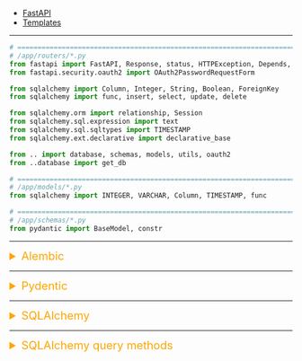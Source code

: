 -   [FastAPI](https://fastapi.tiangolo.com/)
-   [Templates](https://fastapi.tiangolo.com/advanced/templates/)

---

```python
# ============================================================================
# /app/routers/*.py
from fastapi import FastAPI, Response, status, HTTPException, Depends, APIRouter
from fastapi.security.oauth2 import OAuth2PasswordRequestForm

from sqlalchemy import Column, Integer, String, Boolean, ForeignKey
from sqlalchemy import func, insert, select, update, delete

from sqlalchemy.orm import relationship, Session
from sqlalchemy.sql.expression import text
from sqlalchemy.sql.sqltypes import TIMESTAMP
from sqlalchemy.ext.declarative import declarative_base

from .. import database, schemas, models, utils, oauth2
from ..database import get_db

# ============================================================================
# /app/models/*.py
from sqlalchemy import INTEGER, VARCHAR, Column, TIMESTAMP, func

# ============================================================================
# /app/schemas/*.py
from pydantic import BaseModel, constr

```

---

<details><summary style="font-size:20px;color:Orange;text-align:left">Alembic</summary>

-   [Alembic’s documentation](https://alembic.sqlalchemy.org/en/latest/)
-   [Tutorial: Intro to Database Migrations with Alembic](https://www.youtube.com/watch?v=SdcH6IEi6nE)

-   `Alembic`: In the context of Python, Alembic is an open-source database migration tool that is commonly used with SQLAlchemy, a popular Object Relational Mapping (ORM) library. Alembic helps developers manage database schema changes and versioning in a systematic and organized way.
-   `Key Features and Concepts`:

    -   `Database Migrations`: Alembic allows developers to create and manage database migrations, which are scripts that define changes to the database schema over time. These migrations capture alterations such as adding new tables, modifying columns, or creating indexes.
    -   `Versioning`: Alembic maintains a version history of the database schema by creating and tracking migration files. Each migration file corresponds to a specific version of the schema. This versioning ensures that database changes can be applied in a controlled and predictable manner.
    -   `Command-Line Interface`: Alembic provides a command-line interface (CLI) that allows developers to create, apply, and manage migrations using simple commands. This interface simplifies the process of creating and managing migration scripts.
    -   `Migration Scripts`: Migration scripts are Python scripts generated by Alembic that define database changes. These scripts include instructions to alter the schema, such as creating tables, modifying columns, and adding constraints.
    -   `Migration Upgrades and Downgrades`: Alembic supports both upgrade and downgrade migrations. An upgrade migrates the database schema to a higher version, while a downgrade reverts the schema to a lower version. This helps in rolling back changes if necessary.
    -   `Automated Generation`: Alembic can automatically generate migration scripts based on the changes made to the SQLAlchemy models. It analyzes the differences between the current database schema and the desired schema based on the models and generates migration scripts accordingly.
    -   `Customization`: Developers can customize migration scripts by adding custom SQL commands or Python code to perform complex migrations that may not be automatically detected.
    -   `Integration with SQLAlchemy`: Alembic is designed to work seamlessly with SQLAlchemy, allowing developers to manage database schema changes alongside their SQLAlchemy models.
    -   `Version Control Integration`: Migration scripts can be stored in version control systems (e.g., Git) along with the application code, enabling collaborative development and ensuring a history of schema changes.
    -   `Cross-Database Support`: Alembic supports multiple database backends, enabling developers to work with different database systems while using the same migration tool.
    -   `Documentation and Support`: Alembic provides comprehensive documentation and a supportive community, making it easier for developers to learn and use the tool effectively.

-   Conclusion: Alembic is a powerful and versatile tool for managing database migrations in Python projects. It helps developers maintain a structured approach to evolving the database schema over time, while its integration with SQLAlchemy ensures consistency between application code and the database structure.

<details><summary style="font-size:18px;color:magenta;text-align:left">Data Migration with Alembic</summary>

-   `$ pip install alembic`
-   `$ alembic --help`

#### Configure Alembic

-   [Configuration](https://alembic.sqlalchemy.org/en/latest/api/config.html)

-   `$ alembic init alembic` → Create Alembic directory by the name of 'alembic'

```python
# alembic/env.py
from app.models import Base
...

# Overwrite the the value for "sqlalchemy.url" in 'alembic.ini' file
config.set_main_optin("sqlalchemy.url", "sqlite:///site.db")

target_metadata = Base.metadata
```

```ini
# alembic.ini
sqlalchemy.url = 'sqlite:///site.db'
```

#### Migration Process (Create table)

-   [DDL Internals](https://alembic.sqlalchemy.org/en/latest/api/ddl.html)

-   `$ alembic revision --help`
-   `$ alembic revision -m "Create user table"`

```python
# alembic/version/*revision*.py
def upgrade():
    op.create_table(
        'users',
        sa.Column('id', sa.Integer(), nullable=False),
        sa.Column('email', sa.String(), nullable=False),
        sa.Column('password', sa.String(), nullable=False)
    )
    pass


def downgrade():
    op.drop_table('users')
    pass
```

-   `$ alembic current`
-   `$ alembic upgrade e0afb679c9cb`

#### Migration Process (Add a Column to an existing table)

-   `$ alembic revision -m "Add 'created_at' column to user table"`

```python
def upgrade():
    op.add_column(
        'users',
        sa.Column('created_at', sa.TIMESTAMP, nullable=False, server_default=sa.func.now())
    )
    pass


def downgrade():
    op.drop_column('users', 'created_at')
    pass
```

-   `$ alembic --help`
-   `$ alembic current`
-   `$ alembic heads`
-   `$ alembic upgrade heads`

#### Migration Process (Delete a Column from an existing table)

-   `$ alembic downgrade -1`
-   `$ `
-   `$ `
-   `$ `

</details>
</details>

---

<details><summary style="font-size:20px;color:Orange;text-align:left">Pydentic</summary>

-   [Documentation](https://docs.pydantic.dev/latest/)
-   [API Documentation](https://docs.pydantic.dev/latest/api/base_model/)

-   `Pydentic`:Pydantic is a Python library that provides data validation and settings management using Python type annotations. It's particularly useful for validating and parsing data, such as JSON payloads or configuration settings, based on defined models with type hints and validation rules. Pydantic helps ensure data consistency, integrity, and accurate parsing while working with complex data structures.

-   `Key features of Pydantic`:

    -   `Data Validation`: Pydantic uses type hints and validation rules to validate data, ensuring that it conforms to the expected structure and constraints.

    -   `Parsing`: It can automatically parse and convert incoming data, such as JSON, into Python objects that adhere to the defined model.

    -   `Settings Management`: Pydantic is commonly used to manage application settings by defining a settings model with default values, types, and validation rules.

    -   `Customization`: It allows customization of validation rules, error messages, and default values for different fields.

    -   `Complex Types`: Pydantic supports complex data types, including nested models, lists, dictionaries, and more.

    -   `API Request and Response Validation`: It's often used in web applications to validate incoming API requests and format API responses.

    -   `Data Serialization`: Pydantic can serialize data back to JSON or other formats based on the defined model.

    -   `Type Conversion`: It performs automatic type conversion for basic data types, ensuring data consistency.

    -   `Integration with Frameworks`: Pydantic can be integrated with web frameworks like FastAPI to streamline input validation and serialization.

-   Here's a simple example of using Pydantic to define a data model for validating and parsing user data:

    ```python
    from pydantic import BaseModel

    class User(BaseModel):
        username: str
        email: str

    #======================
    data = {
        "username": "john_doe",
        "email": "john@example.com"
    }

    user = User(**data)  # Validation and parsing
    print(user.username)  # Output: john_doe
    ```

-   `Conclusion`: Pydantic is a valuable library in the Python ecosystem that ensures data integrity, simplifies data validation, and streamlines the process of parsing and working with structured data. It's commonly used in various scenarios, including web applications, configuration management, and data transformation.

### Pydentic Models vs Database Models

In FastAPI, Pydantic models and data models serve different purposes but are closely related. They are both integral to defining and validating data in your web application, but they are used in different contexts.

-   `Pydantic Models`:

    -   `Purpose`: Pydantic models are primarily used for request and response data validation and serialization. They allow you to define the expected structure and data types of incoming JSON data (request bodies) and outgoing JSON data (response payloads).

    -   `Validation`: Pydantic models automatically validate incoming JSON data against the defined structure, ensuring that it adheres to your expectations. If the data doesn't match the model's schema, FastAPI will raise a validation error and return a meaningful error response.

    -   `Usage`: Pydantic models are commonly used as function parameters to automatically parse and validate incoming data in request handlers. They are also used to declare response models to specify the structure of data returned by API endpoints.

    -   `Example`:

        ```python

        from pydantic import BaseModel

        class Item(BaseModel):
            name: str
            price: float

        @app.post("/items/")
        async def create_item(item: Item):
            # `item` is automatically validated against the `Item` model.
            # If the data doesn't match the structure, FastAPI raises an error.
            # Otherwise, you can work with the validated data.
            return {"name": item.name, "price": item.price}
        ```

-   `Data Models (Database Models)`:

    -   `Purpose`: Data models, also known as database models, are used to define the structure of data that will be stored in a database. They represent the tables, fields, and relationships within your database.

    -   `Validation`: While data models in FastAPI don't perform data validation in the same way as Pydantic models, they often rely on ORM (Object-Relational Mapping) libraries like SQLAlchemy to define data constraints and relationships at the database level.

    -   `Usage`: Data models are typically used with database libraries to create and query the database. ORM libraries allow you to map data models to database tables, making it easier to work with database records in your application.

    -   Example (using SQLAlchemy):

        ```python

        from sqlalchemy import Column, Integer, String
        from sqlalchemy.ext.declarative import declarative_base

        Base = declarative_base()

        class Item(Base):
            __tablename__ = "items"

            id = Column(Integer, primary_key=True, index=True)
            name = Column(String, index=True)
            price = Column(Float)
        ```

-   `Note`: While Pydantic models and data models serve different purposes, they can work together. You can use Pydantic models to validate incoming data, then convert and save it to your database using data models.

In summary, Pydantic models are primarily used for request and response data validation in FastAPI, while data models are used to define the structure of data stored in databases. Both play crucial roles in building robust and data-validating web applications with FastAPI, especially when used in combination.

</details>

---

<details><summary style="font-size:20px;color:Orange;text-align:left">SQLAlchemy</summary>

-   [FastAPI - using SQLAlchemy for DB queries [part - 1]](https://www.youtube.com/watch?v=6RrwKDGKcxM)

-   [SQLAlchemy Datatype Objects](https://docs.sqlalchemy.org/en/20/core/types.html)
-   [class sqlalchemy.schema.Column](https://docs.sqlalchemy.org/en/20/core/metadata.html#sqlalchemy.schema.Column)
-   [Field Data Types](https://docs.sqlalchemy.org/en/20/core/type_basics.html)

-   Architecture:

    -   `SQLAlchemy Library`: At the top level, SQLAlchemy is a Python library that provides tools for working with relational databases.

    -   `Core Components`:

        -   The Core provides a low-level abstraction over databases and SQL. It includes components for constructing and executing SQL expressions, managing connections, transactions, and more.
        -   The Core components include elements for constructing SQL expressions and interacting with databases.

        -   `SQL Expression Language`: This part of the Core allows you to define SQL statements using Python objects and methods. It includes clauses, operators, functions, and more.

        -   `Engine`: The Engine is responsible for managing database connections and executing SQL statements. It includes connection pooling, transaction management, and supports multiple database dialects.

    -   `ORM Components`:

        -   The ORM layer builds on top of the Core and provides a high-level interface for mapping Python classes to database tables. It includes components for defining and querying models, relationships, sessions, and transactions.
        -   The ORM layer provides a higher-level interface for working with databases using Python classes and objects.

        -   `Model Classes`: Model classes represent Python objects that map to database tables. They define attributes, relationships, and metadata.

        -   `Mapping Configuration`: The mapping configuration specifies how Python classes and attributes are mapped to database tables and columns.

        -   `Session`: The Session class manages interactions with the database, including creating, updating, and deleting records. It also provides transactional capabilities.

        -   `Query API`: The Query class allows you to build and execute database queries using Python methods and attributes. It supports filtering, joining, ordering, and aggregating data.

        -   `Relationships`: SQLAlchemy supports defining relationships between model classes, such as one-to-one, one-to-many, and many-to-many relationships.

    -   `Metadata and Reflection`: Metadata represents the structure of the database and is used to define tables, constraints, and other schema elements. Reflection allows you to introspect existing databases to automatically generate model classes.

    -   `SQL Dialects`: SQLAlchemy supports multiple database backends by generating appropriate SQL syntax for each dialect.

    -   `Extensions and Plugins`: SQLAlchemy's modular architecture allows for extensions and plugins to add additional functionality, such as validation, caching, and more.

    -   In summary, the SQLAlchemy architecture consists of the Core and ORM layers. The Core provides tools for constructing and executing SQL expressions, while the ORM layer provides a high-level interface for mapping Python classes to database tables, managing sessions, and querying data. The architecture's modular design and well-defined components make it a powerful and flexible library for working with relational databases in Python.

### How to perform `JOIN` operation?

-   `Using join() Method (as previously shown)`:

    -   This is the most straightforward way to perform JOIN operations in SQLAlchemy.
    -   It allows you to specify the join condition explicitly.

    ```python

    # Perform an INNER JOIN between User and Address models
    query = session.query(User, Address).join(Address, User.user_id == Address.user_id)

    # Fetch the result of the join operation
    results = query.all()

    # Print the results
    for user, address in results:
        print(f"User: {user.name}, Address: {address.street}, {address.city}")
    ```

-   `Using Relationship Attributes`:

    -   If you have defined relationships between your SQLAlchemy models (e.g., using relationship()), you can access related data directly through these relationships.

    ```python
    # Assuming a one-to-many relationship between User and Address
    user = session.query(User).filter_by(username='john').first()
    addresses = user.addresses
    ```

    -   SQLAlchemy will automatically generate the appropriate JOIN query behind the scenes.

-   `Using select_from() Method`:

    -   You can use the `select_from()` method to specify the source tables for your query explicitly.

    ```python
    query = session.query(User, Address).select_from(User).join(Address, User.user_id == Address.user_id)
    ```

-   `Using Aliases`:

    -   You can create aliases for your tables and perform joins with aliases, which can be useful for complex queries.

    ```python
    from sqlalchemy.orm import aliased

    user_alias = aliased(User)
    address_alias = aliased(Address)

    query = session.query(User, Address).\
        join(address_alias, User.user_id == address_alias.user_id)
    ```

-   `Using Raw SQL`:

    -   In some cases, you may need to use raw SQL for complex queries.

    ```python
    from sqlalchemy.sql import text

    sql = text("SELECT * FROM user JOIN address ON user.user_id = address.user_id")
    result = session.execute(sql)
    ```

    -   Use this approach with caution, as it may not be as database-agnostic as other SQLAlchemy methods.

---

<details><summary style="font-size:20px;color:Orange;text-align:left">SQLAlchemy query methods</summary>

-   `query()`: This method is the starting point for creating a query.

    ```python
    from sqlalchemy import create_engine, Column, Integer, String
    from sqlalchemy.ext.declarative import declarative_base
    from sqlalchemy.orm import sessionmaker

    # Define the model
    Base = declarative_base()

    class User(Base):
        __tablename__ = 'users'
        id = Column(Integer, primary_key=True)
        username = Column(String)
        email = Column(String)

    # Create the engine and session
    engine = create_engine('sqlite:///example.db')
    Session = sessionmaker(bind=engine)
    session = Session()

    # Example of using query methods on model object
    user = session.query(User).filter_by(username='alice').first()
    print(user.username, user.email)

    session.close()
    ```

-   `filter()`: Adds filtering conditions to the query.

    ```python
    # Filtering users with age greater than 25
    users = session.query(User).filter(User.age > 25).all()
    ```

-   `filter_by()`: Similar to filter(), but uses keyword arguments for filtering conditions.

    ```python
    # Filtering users with name 'Alice'
    users = session.query(User).filter_by(name='Alice').all()
    ```

-   `join()`: Creates a SQL JOIN operation between tables.

    ```python
    from sqlalchemy.orm import joinedload

    # Joining User and Address tables
    users_with_addresses = session.query(User).join(Address).all()
    ```

-   `outerjoin()`: Creates an OUTER JOIN operation between tables.

    ```python
    # Outer joining User and Address tables
    users_with_optional_addresses = session.query(User).outerjoin(Address).all()
    ```

-   `group_by()`: Groups the results based on specified columns.

    ```python
    from sqlalchemy import func

    # Grouping users by age and counting
    age_group_counts = session.query(User.age, func.count()).group_by(User.age).all()
    ```

-   `order_by()`: Specifies the order in which the results should be sorted.

    ```python
    # Ordering users by name in descending order
    users_ordered_by_name = session.query(User).order_by(User.name.desc()).all()
    ```

-   `limit()`: Limits the number of results returned by the query.

    ```python
    # Limiting to retrieve only 5 users
    limited_users = session.query(User).limit(5).all()
    ```

-   `offset()`: Skips a certain number of results before starting to fetch.

    ```python
    # Retrieving users after skipping the first 10
    users_after_offset = session.query(User).offset(10).all()
    ```

-   `distinct()`: Applies the DISTINCT keyword to the query.

    ```python
    # Retrieving distinct age values
    distinct_ages = session.query(User.age).distinct().all()
    ```

-   `count()`: Returns the count of rows matching the query.

    ```python
    # Counting the number of users
    user_count = session.query(User).count()
    ```

-   `first()`: Returns the first result of the query.

    ```python
    # Retrieving the first user
    first_user = session.query(User).first()
    ```

-   `all()`: Returns all results of the query.

    ```python
    # Retrieving all users
    all_users = session.query(User).all()
    ```

-   `scalar()`: Returns the first column of the first result as a scalar value.

    ```python
    # Retrieving the scalar value of the first user's age
    first_user_age = session.query(User.age).first()
    ```

-   `exists()`: Returns a boolean indicating whether any results exist for the query.

    ```python
    # Checking if there are any users with age greater than 30
    users_exist = session.query(User).filter(User.age > 30).exists()
    ```

-   `subquery()`: Returns a subquery representing the current query.

    ```python
    # Using a subquery to retrieve addresses of users older than 25
    subq = session.query(Address.user_id).filter(User.age > 25).subquery()
    addresses = session.query(Address).filter(Address.user_id.in_(subq)).all()
    ```

-   `from_self()`: Returns a new Query object with the same options as the current query.

    ```python
    # Creating a new query from an existing query
    new_query = session.query(User).from_self()
    ```

-   `get()`: Retrieves a row by its primary key value.

    ```python
    # Retrieving a user by primary key
    user = session.query(User).get(1)
    ```

-   `delete()`: Generates a DELETE statement based on the query and deletes matching rows.

    ```python
    # Deleting users with age less than 25
    session.query(User).filter(User.age < 25).delete()
    ```

-   `update()`: Generates an UPDATE statement based on the query and updates matching rows.

    ```python
    # Updating age of users named 'Alice'
    session.query(User).filter_by(name='Alice').update({'age': 28})
    ```

-   `union()`: Creates a union of two or more queries.

    ```python
    # Creating a union of two queries
    union_query = session.query(User).filter(User.age < 30).union(session.query(User).filter(User.age > 40))
    ```

-   `intersect()`: Creates an intersection of two or more queries.

    ```python
    # Creating an intersection of two queries
    intersection_query = session.query(User).filter(User.age < 30).intersect(session.query(User).filter(User.age > 20))
    ```

-   `except_()`: Creates a difference between two queries.

    ```python
    # Creating a difference between two queries
    difference_query = session.query(User).filter(User.age < 30).except_(session.query(User).filter(User.age < 25))
    ```

-   These are some of the many query methods provided by SQLAlchemy's Query API. Keep in mind that this is a simplified demonstration, and you can combine and customize these methods to build complex and efficient queries for your database interactions. For more comprehensive information and examples, refer to the official SQLAlchemy documentation.

</details>
</details>

---

<details><summary style="font-size:20px;color:Orange;text-align:left">SQLAlchemy query methods</summary>

-   <b style="color:magenta">What is FastAPI?</b>

    -   FastAPI is a modern, fast (high-performance), web framework for building APIs with Python 3.7+ based on standard Python type hints.

-   <b style="color:magenta">How does FastAPI differ from traditional web frameworks like Flask or Django?</b>

    -   FastAPI is designed for building APIs with automatic OpenAPI and JSON Schema documentation, automatic validation using Python type hints, and high performance through asynchronous request handling.

-   <b style="color:magenta">Explain asynchronous programming in FastAPI.</b>

    -   FastAPI uses Python's async and await syntax for asynchronous programming. It allows handling concurrent requests efficiently using asynchronous frameworks like Starlette and Uvicorn.

-   <b style="color:magenta">What is dependency injection in FastAPI?</b>

    -   Dependency injection in FastAPI refers to the automatic injection of dependencies (such as database connections or external services) into route functions or other parts of the application.

-   <b style="color:magenta">How does FastAPI handle request validation?</b>

    -   FastAPI uses Python type hints for automatic request validation. Input data is validated against these type hints, and validation errors are automatically handled and documented.

-   <b style="color:magenta">Explain path parameters and query parameters in FastAPI.</b>

    -   Path parameters are part of the URL path (e.g., /items/{item_id}). Query parameters are appended to the URL and are optional (e.g., /items?skip=10&limit=5). FastAPI can automatically parse and validate these parameters.

-   <b style="color:magenta">What is Pydantic, and how is it used in FastAPI?</b>

    -   Pydantic is a data validation library that is used in FastAPI to define data models with Python type hints. It is used for request and response validation, as well as for automatic API documentation generation.

-   <b style="color:magenta">Explain the purpose of FastAPI's BackgroundTasks class.</b>

    -   BackgroundTasks in FastAPI allows you to perform background tasks (e.g., sending emails) after a response has been delivered to the client. It ensures a faster response to the client.

-   <b style="color:magenta">What is OAuth2 authentication, and how is it implemented in FastAPI?</b>

    -   OAuth2 is a protocol for authorization, and FastAPI includes OAuth2 authentication features. It allows securing API routes with OAuth2-based token authentication, such as JWT (JSON Web Tokens).

-   <b style="color:magenta">How does FastAPI handle file uploads?</b>

    -   FastAPI supports file uploads using the UploadFile class. It allows handling file uploads in forms and validating file properties, such as size and content type.

-   <b style="color:magenta">What is FastAPI's automatic documentation feature based on?</b>

    -   FastAPI's automatic documentation is generated based on the OpenAPI standard and JSON Schema. It provides interactive documentation that allows users to explore and test the API.

-   <b style="color:magenta">Explain FastAPI's dependency injection system.</b>

    -   FastAPI's dependency injection system automatically injects dependencies into route functions based on function parameters. Dependencies are resolved at runtime, and they can be reused across multiple routes.

-   <b style="color:magenta">How does FastAPI handle CORS (Cross-Origin Resource Sharing)?</b>

    -   FastAPI includes middleware for handling CORS. It allows specifying which origins are allowed to access the API and which HTTP methods are allowed for cross-origin requests.

-   <b style="color:magenta">What is FastAPI's WebSocket support?</b>

    -   FastAPI provides native support for WebSocket communication. It allows handling WebSocket connections in a similar way to handling HTTP requests.

-   <b style="color:magenta">How can you handle background tasks in FastAPI?</b>

    -   Background tasks in FastAPI can be handled using the BackgroundTasks class. You can add tasks to it within a route, and they will be executed after the response is sent to the client.

-   <b style="color:magenta">Explain FastAPI's dependency injection for database connections.</b>

    -   FastAPI allows dependency injection for database connections by defining a dependency on a route function. The connection can be reused across multiple routes, and FastAPI takes care of its lifecycle.

-   <b style="color:magenta">What is FastAPI's testing framework?</b>

    -   FastAPI has a built-in testing framework that allows testing API routes using the TestClient class. It provides methods for making requests and asserting responses.

-   <b style="color:magenta">How can you handle cookies in FastAPI?</b>

    -   FastAPI provides a Cookie class for handling cookies. Cookies can be both read and set in API routes, and FastAPI automatically validates and documents their use.

-   <b style="color:magenta">What is FastAPI's Depends function?</b>

    -   Depends is a decorator in FastAPI that is used for declaring dependencies on route functions. It allows specifying which dependencies should be injected into the route.

-   <b style="color:magenta">Explain FastAPI's support for request and response models.</b>

    -   FastAPI supports request and response models using Pydantic. Request models are used for validating incoming data, and response models are used for defining the structure of the API response.

-   <b style="color:magenta">How does FastAPI handle API versioning?</b>

    -   FastAPI supports API versioning by including the version in the URL or as a header. It allows maintaining multiple versions of the API simultaneously.

-   <b style="color:magenta">What is FastAPI's HTTPException class used for?</b>

    -   HTTPException in FastAPI is used for raising HTTP exceptions with specific status codes. It allows customizing the exception response, including headers and JSON content.

-   <b style="color:magenta">Explain FastAPI's automatic dependency injection for OAuth2 authentication.</b>

    -   FastAPI provides automatic dependency injection for OAuth2 authentication by using the Depends decorator. It allows securing routes with OAuth2 token authentication.

-   <b style="color:magenta">How can you handle response headers in FastAPI?</b>

    -   FastAPI allows handling response headers using the Response class. Headers can be set or modified within a route function.

-   <b style="color:magenta">What is FastAPI's Form class used for?</b>

    -   The Form class in FastAPI is used for handling form data in requests. It allows specifying form fields with validation and automatic documentation.

-   <b style="color:magenta">Explain FastAPI's APIRouter class.</b>

    -   APIRouter in FastAPI is used for organizing and grouping routes. It allows creating modular route structures that can be included in the main FastAPI application.

-   <b style="color:magenta">How does FastAPI handle dependency validation failures?</b>

    -   FastAPI automatically handles dependency validation failures and returns an error response with details about the validation error, including JSON content and status codes.

-   <b style="color:magenta">What is FastAPI's Body class used for?</b>

    -   The Body class in FastAPI is used for handling request bodies. It allows specifying the request body model and its properties for validation.

-   <b style="color:magenta">How can you deploy a FastAPI application?</b>

    -   FastAPI applications can be deployed using ASGI servers such as Uvicorn or Hypercorn. They can be run directly or behind a proxy server like Nginx or Traef

</details>
